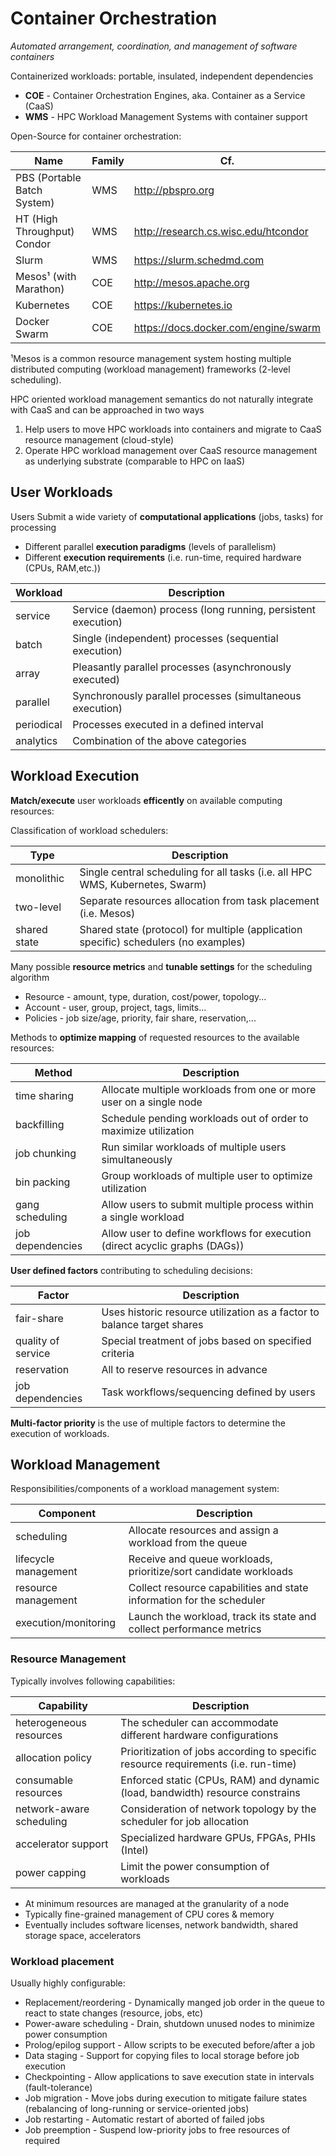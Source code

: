 # Container Orchestration

_Automated arrangement, coordination, and management of software containers_

Containerized workloads:  portable, insulated, independent dependencies

* **COE** - Container Orchestration Engines, aka. Container as a Service (CaaS)
* **WMS** - HPC Workload Management Systems with container support

Open-Source for container orchestration: 

Name                                | Family | Cf.
------------------------------------|--------|--------------------------------
PBS (Portable Batch System)         | WMS    | http://pbspro.org
HT (High Throughput) Condor         | WMS    | http://research.cs.wisc.edu/htcondor
Slurm                               | WMS    | https://slurm.schedmd.com
Mesos¹ (with Marathon)              | COE    | http://mesos.apache.org
Kubernetes                          | COE    | https://kubernetes.io
Docker Swarm                        | COE    | https://docs.docker.com/engine/swarm

¹Mesos is a common resource management system hosting multiple distributed computing (workload management) frameworks (2-level scheduling).

HPC oriented workload management semantics do not naturally integrate with CaaS and can be approached in two ways

1. Help users to move HPC workloads into containers and migrate to CaaS resource management (cloud-style)
2. Operate HPC workload management over CaaS resource management as underlying substrate (comparable to HPC on IaaS)

## User Workloads

Users Submit a wide variety of **computational applications** (jobs, tasks) for processing

* Different parallel **execution paradigms** (levels of parallelism)
* Different **execution requirements** (i.e. run-time, required hardware (CPUs, RAM,etc.))

Workload      | Description
--------------|------------------------------------
service       | Service (daemon) process (long running, persistent execution)
batch         | Single (independent) processes (sequential execution)
array         | Pleasantly parallel processes (asynchronously executed)
parallel      | Synchronously parallel processes (simultaneous execution)
periodical    | Processes executed in a defined interval
analytics     | Combination of the above categories

## Workload Execution

**Match/execute** user workloads **efficently** on available computing resources:

Classification of workload schedulers:

Type             | Description
-----------------|--------------------------------
monolithic       | Single central scheduling for all tasks (i.e. all HPC WMS, Kubernetes, Swarm)
two-level        | Separate resources allocation from task placement (i.e. Mesos)
shared state     | Shared state (protocol) for multiple (application specific) schedulers (no examples)

Many possible **resource metrics** and **tunable settings** for the scheduling algorithm

* Resource - amount, type, duration, cost/power, topology...
* Account - user, group, project, tags, limits...
* Policies - job size/age, priority, fair share, reservation,...

Methods to **optimize mapping** of requested resources to the available resources:

Method            | Description
------------------|-------------------------------------------------
time sharing      | Allocate multiple workloads from one or more user on a single node
backfilling       | Schedule pending workloads out of order to maximize utilization
job chunking      | Run similar workloads of multiple users simultaneously
bin packing       | Group workloads of multiple user to optimize utilization
gang scheduling   | Allow users to submit multiple process within a single workload
job dependencies  | Allow user to define workflows for execution (direct acyclic graphs (DAGs))

**User defined factors** contributing to scheduling decisions:

Factor             | Description
-------------------|---------------------------------------------------
fair-share         | Uses historic resource utilization as a factor to balance target shares
quality of service | Special treatment of jobs based on specified criteria
reservation        | All to reserve resources in advance
job dependencies   | Task workflows/sequencing defined by users

**Multi-factor priority** is the use of multiple factors to determine the execution of workloads.

## Workload Management

Responsibilities/components of a workload management system:

Component            | Description
---------------------|----------------------------------------
scheduling           | Allocate resources and assign a workload from the queue
lifecycle management | Receive and queue workloads, prioritize/sort candidate workloads
resource management  | Collect resource capabilities and state information for the scheduler
execution/monitoring | Launch the workload, track its state and collect performance metrics 

### Resource Management

Typically involves following capabilities:

Capability               | Description
-------------------------|-------------------------------------------
heterogeneous resources  | The scheduler can accommodate different hardware configurations
allocation policy        | Prioritization of jobs according to specific resource requirements (i.e. run-time)
consumable resources     | Enforced static (CPUs, RAM) and dynamic (load, bandwidth) resource constrains
network-aware scheduling | Consideration of network topology by the scheduler for job allocation
accelerator support      | Specialized hardware GPUs, FPGAs, PHIs (Intel)
power capping            | Limit the power consumption of workloads

* At minimum resources are managed at the granularity of a node
* Typically fine-grained management of CPU cores & memory
* Eventually includes software licenses, network bandwidth, shared storage space, accelerators

### Workload placement

Usually highly configurable:

* Replacement/reordering - Dynamically manged job order in the queue to react to state changes (resource, jobs, etc)
* Power-aware scheduling - Drain, shutdown unused nodes to minimize power consumption
* Prolog/epilog support - Allow scripts to be executed before/after a job
* Data staging - Support for copying files to local storage before job execution
* Checkpointing - Allow applications to save execution state in intervals (fault-tolerance)
* Job migration - Move jobs during execution to mitigate failure states (rebalancing of long-running or service-oriented jobs)
* Job restarting - Automatic restart of aborted of failed jobs
* Job preemption - Suspend low-priority jobs to free resources of required


